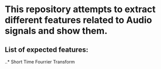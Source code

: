 # This repository attempts to extract different features related to Audio signals and show them.

## List of expected features:
..* Short Time Fourrier Transform

